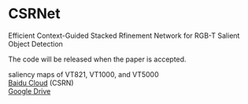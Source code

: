 # CSRNet


Efficient Context-Guided Stacked Rfinement Network for RGB-T Salient Object Detection


The code will be released when the paper is accepted.


saliency maps of VT821, VT1000, and VT5000  
[Baidu Cloud](https://pan.baidu.com/s/1LoW3mi77fu3peW4bjdtKuA)   (CSRN)  
[Google Drive](https://drive.google.com/file/d/1ZZ_aDM46xfydLNSV4o-nyXoTFqA4CCC8/view?usp=sharing)
